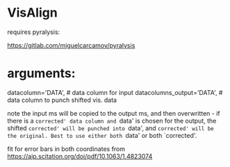 # VisAlign

requires  pyralysis:

https://gitlab.com/miguelcarcamov/pyralysis

# arguments:

datacolumn='DATA',  # data column for input 
datacolumns_output='DATA',  # data column to punch shifted vis. data

note the input ms will be copied to the output ms, and then overwritten - if there is a `corrected' data column and `data' is chosen for the output, the shifted `corrected' will be punched into `data', and `corrected' will be the original. Best to use either both `data' or both `corrected'. 

fit for error bars in both coordinates from
https://aip.scitation.org/doi/pdf/10.1063/1.4823074

